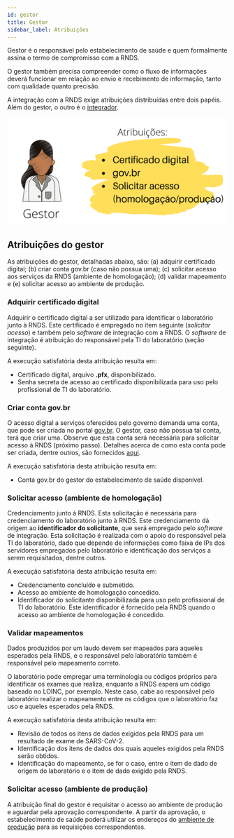 ```yaml
---
id: gestor
title: Gestor
sidebar_label: Atribuições
---
```


Gestor é o responsável pelo estabelecimento de saúde e quem formalmente assina o termo de compromisso com a RNDS.

O gestor também precisa compreender como o fluxo de informações deverá funcionar em relação ao envio e recebimento de informação, tanto com qualidade quanto precisão.

A integração com a RNDS exige atribuições distribuídas entre dois
papéis. Além do gestor, o outro é o [integrador](../ti/ti).

![img](../../../static/img/gestor.png)

## Atribuições do gestor

As atribuições do gestor, detalhadas abaixo, são:
(a) adquirir certificado digital; (b) criar conta gov.br (caso não possua uma); (c) solicitar acesso aos serviços da RNDS (ambiente de homologação); (d) validar mapeamento e (e) solicitar acesso ao ambiente de produção.

### Adquirir certificado digital

Adquirir o certificado digital a ser utilizado para identificar o laboratório junto à RNDS. Este certificado é empregado no item seguinte (_solicitar acesso_) e também pelo _software_ de integração com a RNDS. O _software_ de integração é atribuição do responsável pela TI do laboratório (seção seguinte).

A execução satisfatória desta atribuição resulta em:

- Certificado digital, arquivo **.pfx**, disponibilizado.
- Senha secreta de acesso ao certificado disponibilizada para uso pelo profissional de TI do laboratório.

### Criar conta gov.br

O acesso digital a serviços oferecidos pelo governo demanda uma conta,
que pode ser criada no portal [gov.br](https://acesso.gov.br). O gestor,
caso não possua tal conta, terá que criar uma. Observe que esta conta será
necessária para solicitar acesso à RNDS (próximo passo). Detalhes acerca de
como esta conta pode ser criada, dentre outros, são fornecidos
[aqui](./gov.br.md).

A execução satisfatória desta atribuição resulta em:

- Conta gov.br do gestor do estabelecimento de saúde disponível.

### Solicitar acesso (ambiente de homologação)

Credenciamento junto à RNDS. Esta solicitação é necessária para credenciamento do laboratório junto à RNDS. Este credenciamento dá origem
ao **identificador do solicitante**, que será empregado pelo _software_ de integração. Esta solicitação é realizada com o apoio do responsável pela TI do laboratório, dado que depende de informações como faixa de IPs dos
servidores empregados pelo laboratório e identificação dos serviços a serem requisitados, dentre outros.

A execução satisfatória desta atribuição resulta em:

- Credenciamento concluído e submetido.
- Acesso ao ambiente de homologação concedido.
- Identificador do solicitante disponibilizada para uso pelo profissional de TI do laboratório. Este identificador é fornecido pela RNDS quando o acesso ao ambiente de homologação é concedido.

### Validar mapeamentos

Dados produzidos por um laudo devem ser mapeados para aqueles esperados pela RNDS, e o responsável pelo laboratório também é responsável pelo mapeamento correto.

O laboratório pode empregar uma terminologia ou códigos próprios para identificar os exames que realiza, enquanto a RNDS espera um código baseado no LOINC, por exemplo. Neste caso, cabe ao responsável pelo laboratório realizar o mapeamento entre os códigos que o laboratório faz uso e aqueles esperados pela RNDS.

A execução satisfatória desta atribuição resulta em:

- Revisão de todos os itens de dados exigidos pela RNDS para um resultado de exame de SARS-CoV-2.
- Identificação dos itens de dados dos quais aqueles exigidos pela RNDS serão obtidos.
- Identificação do mapeamento, se for o caso, entre o item de dado de origem do laboratório e o item de dado exigido pela RNDS.

### Solicitar acesso (ambiente de produção)

A atribuição final do gestor é requisitar o acesso ao ambiente de
produção e aguardar pela aprovação correspondente. A partir da aprovação, o estabelecimento de saúde poderá utilizar os endereços do [ambiente de produção](../rnds/ambientes) para as requisições correspondentes.
